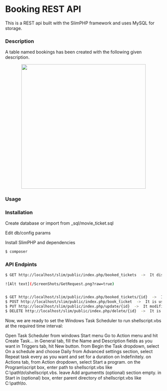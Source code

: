 # Booking REST API

This is a REST api built with the SlimPHP framework and uses MySQL for storage.

### Description

A table named bookings has been created with the following given description.

<div align="center">
    <img src="https://github.com/anand2702/movie_booking_rest_api/tree/master/ScreenShots/TableDesription.png" width="400px"></img> 
</div>


### Usage
### Installation

Create database or import from _sql/movie_ticket.sql

Edit db/config params

Install SlimPHP and dependencies

```sh
$ composer
```
### API Endpints
```sh
$ GET http://localhost/slim/public/index.php/booked_tickets  ->  It displays a list of all the bookings made along with user details.

![Alt text](/ScreenShots/GetRequest.png?raw=true)


$ GET http://localhost/slim/public/index.php/booked_tickets/{id}  ->  It displays the details of booking of that specific id.
$ POST http://localhost/slim/public/index.php/book_ticket  ->  It is used to make a new booking which takes care that there are no more than 20 bookings on any date and time. The input parameters required are "name","phone","email","datentime" and "gender".
$ PUT http://localhost/slim/public/index.php/update/{id}  ->  It modifies the booking datentime of column and again takes care of the condition that there are no more than 20 bookings at that date and time. The input parameter required is "datentime".
$ DELETE http://localhost/slim/public/index.php/delete/{id}  ->  It is used to delete the ticket with that specific id.
```

Now, we are ready to set the Windows Task Scheduler to run shellscript.vbs at the required time interval:

Open Task Scheduler from windows Start menu
Go to Action menu and hit Create Task...
in General tab, fill the Name and Description fields as you want
in Triggers tab, hit New button.
from Begin the Task dropdown, select On a schedule and choose Daily
from Advanced settings section, select Repeat task every as you want and set for a duration on Indefinitely.
on Actions tab, from Action dropdown, select Start a program.
on the Program\script box, enter path to shellscript.vbs like C:\path\to\shellscript.vbs.
leave Add argumentts (optional) section empty.
in Start in (optional) box, enter parent directory of shellscript.vbs like C:\path\to\.


